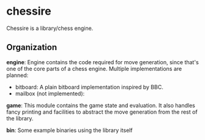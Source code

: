 # chessire

Chessire is a library/chess engine.

## Organization

**engine**: Engine contains the code required for move generation, since
that's one of the core parts of a chess engine. Multiple implementations
are planned:

 - bitboard: A plain bitboard implementation inspired by BBC.
 - mailbox (not implemented): 

**game**: This module contains the game state and evaluation. It also
handles fancy printing and facilities to abstract the move generation
from the rest of the library.

**bin**: Some example binaries using the library itself
